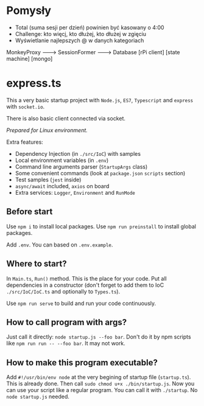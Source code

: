 # Pomysły

- Total (suma sesji per dzień) powinien być kasowany o 4:00
- Challenge: kto więcj, kto dłużej, kto dłużej w zgięciu
- Wyświetlanie najlepszych @ w danych kategoriach



MonkeyProxy ---> SessionFormer ---> Database
[rPi client]     [state machine]    [mongo]                                                            

# express.ts

This a very basic startup project with `Node.js`, `ES7`, `Typescript` and `express` with `socket.io`.

There is also basic client connected via socket.

*Prepared for Linux environment.*

Extra features:
- Dependency Injection (in `./src/IoC`) with samples
- Local environment variables (in `.env`)
- Command line arguments parser (`StartupArgs` class)
- Some convenient commands (look at `package.json` `scripts` section)
- Test samples (`jest` inside)
- `async/await` included, `axios` on board
- Extra services: `Logger`, `Environment` and `RunMode`

## Before start

Use `npm i` to install local packages. Use `npm run preinstall` to install global packages.

Add `.env`. You can based on `.env.example`.

## Where to start?

In `Main.ts`, `Run()` method. This is the place for your code. Put all dependencies in a constructor (don't forget to add them to IoC `./src/IoC/IoC.ts` and optionally to `Types.ts`).

Use `npm run serve` to build and run your code continuously.

## How to call program with args?

Just call it directly: `node startup.js --foo bar`. 
Don't do it by npm scripts like `npm run run -- --foo bar`. It may not work.

## How to make this program executable?

Add `#!/usr/bin/env node` at the very begining of startup file (`startup.ts`). This is already done.
Then call `sudo chmod u+x ./bin/startup.js`.
Now you can use your script like a regular program. You can call it with `./startup`. No `node startup.js` needed.
